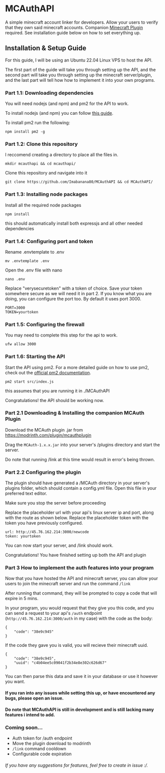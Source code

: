 # MCAuthAPI

A simple minecraft account linker for developers. Allow your users to verify that they own said minecraft accounts. Companion [Minecraft Plugin](https://modrinth.com/plugin/cWwTej0j) required. See installation guide below on how to set everything up.

## Installation & Setup Guide

For this guide, I will be using an Ubuntu 22.04 Linux VPS to host the API.

The first part of the guide will take you through setting up the API, and the second part will take you through setting up the minecraft server/plugin, and the last part will tell how how to implement it into your own programs.

### Part 1.1: Downloading dependencies

You will need nodejs (and npm) and pm2 for the API to work.

To install nodejs (and npm) you can follow [this guide](https://www.digitalocean.com/community/tutorials/how-to-install-node-js-on-ubuntu-22-04).

To install pm2 run the following:

```
npm install pm2 -g
```

### Part 1.2: Clone this repository

I reccomend creating a directory to place all the files in.

```
mkdir mcauthapi && cd mcauthapi/
```

Clone this repository and navigate into it

```
git clone https://github.com/Imabanana80/MCAuthAPI && cd MCAuthAPI/
```

### Part 1.3: Installing node packages

Install all the required node packages

```
npm install
```

this should automatically install both expressjs and all other needed dependencies

### Part 1.4: Configuring port and token

Rename .envtemplate to .env

```
mv .envtemplate .env
```

Open the .env file with nano

```
nano .env
```

Replace "verysecuretoken" with a token of choice. Save your token somewhere secure as we will need it in part 2. If you know what you are doing, you can configure the port too. By default it uses port 3000.

```
PORT=3000
TOKEN=yourtoken
```

### Part 1.5: Configuring the firewall

You may need to complete this step for the api to work.

```
ufw allow 3000
```

### Part 1.6: Starting the API

Start the API using pm2. For a more detailed guide on how to use pm2, check out the [official pm2 documentation](https://pm2.keymetrics.io/docs/usage/quick-start/).

```
pm2 start src/index.js
```

this assumes that you are running it in ./MCAuthAPI

Congratulations! the API should be working now.

### Part 2.1 Downloading & Installing the companion MCAuth Plugin

Download the MCAuth plugin .jar from https://modrinth.com/plugin/mcauthplugin

Drag the `MCAuth-1.x.x.jar` into your server's /plugins directory and start the server.

Do note that running /link at this time would result in error's being thrown.

### Part 2.2 Configuring the plugin

The plugin should have generated a /MCAuth directory in your server's plugins folder, which should contain a config.yml file. Open this file in your preferred text editor.

Make sure you stop the server before proceeding

Replace the placeholder url with your api's linux server ip and port, along with the route as shown below.
Replace the placeholder token with the token you have previously configured.

```
url: http://45.76.162.214:3000/newcode
token: yourtoken
```

You can now start your server, and /link should work.

Congratulations! You have finished setting up both the API and plugin

### Part 3 How to implement the auth features into your program

Now that you have hosted the API and minecraft server, you can allow your users to join the minecraft server and run the command `/link`

After running that command, they will be prompted to copy a code that will expire in 5 mins.

In your program, you would request that they give you this code, and you can send a request to your api's `/auth` endpoint (`http://45.76.162.214:3000/auth` in my case) with the code as the body:

```
{
	"code": "38e9c945"
}
```

If the code they gave you is valid, you will recieve their minecraft uuid.

```
{
	"code": "38e9c945",
	"uuid": "c4b04ee5c09041f2b34e8e302c626d67"
}
```

You can then parse this data and save it in your database or use it however you want.

#### If you ran into any issues while setting this up, or have encountered any bugs, please open an issue.

#### Do note that MCAuthAPI is still in development and is still lacking many features i intend to add.

### Coming soon...

- Auth token for /auth endpoint
- Move the plugin download to modrinth
- `/link` command cooldown
- Configurable code expiration

###### If you have any suggestions for features, feel free to create in issue :/.
